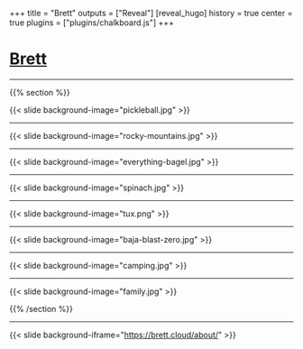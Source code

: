 +++
title = "Brett"
outputs = ["Reveal"]
[reveal_hugo]
history = true
center = true
plugins = ["plugins/chalkboard.js"]
+++

# [Brett](https://brett.cloud)

---

{{% section %}}

{{< slide background-image="pickleball.jpg" >}}

---

{{< slide background-image="rocky-mountains.jpg" >}}

---

{{< slide background-image="everything-bagel.jpg" >}}

---

{{< slide background-image="spinach.jpg" >}}

---

{{< slide background-image="tux.png" >}}

---

{{< slide background-image="baja-blast-zero.jpg" >}}

---

{{< slide background-image="camping.jpg" >}}

---

{{< slide background-image="family.jpg" >}}

{{% /section %}}

---

{{< slide background-iframe="https://brett.cloud/about/" >}}

